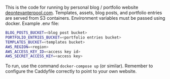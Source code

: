 This is the code for running by personal blog / portfolio website [deontevanterpool.com](deontevanterpool.com). Templates, assets, blog posts, and portfolio entries are served from S3 containers. Environment variables must be passed using docker. Example .env file:
```bash
BLOG_POSTS_BUCKET=<blog post bucket>
PORTFOLIO_ENTRIES_BUCKET=<portfolio entries bucket>
TEMPLATES_BUCKET=<templates bucket>
AWS_REGION=<region>
AWS_ACCESS_KEY_ID=<access key id>
AWS_SECRET_ACCESS_KEY=<access key>
```

To run, use the command `docker-compose up` (or similar). 
Remember to configure the Caddyfile correctly to point to your own website.
